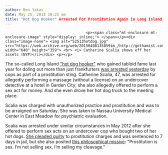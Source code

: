 ```yaml
---
author: Ben Yakas
date: May 25, 2013 10:25 am
title: "Hot Dog Hooker" Arrested For Prostitution Again In Long Island
---
```


	
										<p><span class="mt-enclosure mt-enclosure-image" style="display: inline;"> </span></p><div class="image-none"> <img alt="52513hotdog.jpg" src="https://web.archive.org/web/20150408135859im_/http://gothamist.com/attachments/byakas/52513hotdog.jpg" width="640" height="359"> <br> <i> Catherine Scalia shows off her assets (NYP)</i></div> <p></p>

<p>The so-called Long Island <a href="https://web.archive.org/web/20150408135859/http://gothamist.com/2012/05/05/long_island_woman_sells_sex_hot_dog.php">&quot;hot dog hooker&quot;</a> who gained tabloid fame last year for doling out more than just frankfurters <a href="https://web.archive.org/web/20150408135859/http://newyork.cbslocal.com/2013/05/24/so-called-hot-dog-hooker-in-trouble-again-following-alleged-prostitution-bust/">was arrested yesterday</a> by cops as part of a prostitution sting. Catherine Scalia, 47, was arrested for allegedly performing a massage (without a license) on an undercover detective at a hotel in Garden City; she also allegedly offered to perform a sex act for money. And she even drove her hot dog truck to the meeting place.</p>

<p>Scalia was charged with unauthorized practice and prostitution and was to be arraigned on Saturday. She was taken to Nassau University Medical Center in East Meadow for psychiatric evaluation. </p>

<p>Scalia was arrested under similar circumstances in May 2012 after she offered to perform sex acts on an undercover cop who bought two of her hot dogs. <a href="https://web.archive.org/web/20150408135859/http://gothamist.com/2012/06/18/hot_damn_hot_dog_hooker_sentenced_t.php">She pleaded guilty</a> to prostitution charges and was sentenced to 7 days in jail, but she also posited <a href="https://web.archive.org/web/20150408135859/http://gothamist.com/2012/05/09/are_you_buying_hot_dogs_and_cleavag.php">this philosophical missive</a>: &quot;Prostitution is sex. I&#x2019;m not selling sex, I&#x2019;m selling my cleavage.&quot;</p>					
										
									
				
